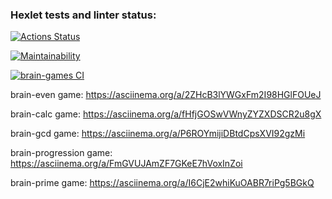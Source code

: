 ### Hexlet tests and linter status:
[![Actions Status](https://github.com/utkonoser/python-project-lvl1/workflows/hexlet-check/badge.svg)](https://github.com/utkonoser/python-project-lvl1/actions)

[![Maintainability](https://api.codeclimate.com/v1/badges/a99a88d28ad37a79dbf6/maintainability)](https://codeclimate.com/github/codeclimate/codeclimate/maintainability)

[![brain-games CI](https://github.com/utkonoser/python-project-lvl1/actions/workflows/brain-games.yml/badge.svg)](https://github.com/utkonoser/python-project-lvl1/actions/workflows/brain-games.yml)

brain-even game: https://asciinema.org/a/2ZHcB3lYWGxFm2I98HGlFOUeJ

brain-calc game: https://asciinema.org/a/fHfjGOSwVWnyZYZXDSCR2u8gX

brain-gcd game: https://asciinema.org/a/P6ROYmijiDBtdCpsXVI92gzMi

brain-progression game: https://asciinema.org/a/FmGVUJAmZF7GKeE7hVoxInZoi

brain-prime game: https://asciinema.org/a/I6CjE2whiKuOABR7riPg5BGkQ
